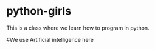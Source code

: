 # python-girls
This is a class where we learn how to program in python.

#We use Artificial intelligence here



